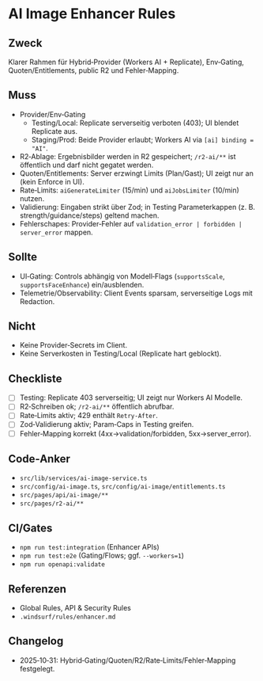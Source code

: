 # AI Image Enhancer Rules

## Zweck

Klarer Rahmen für Hybrid‑Provider (Workers AI + Replicate), Env‑Gating, Quoten/Entitlements, public R2 und Fehler‑Mapping.

## Muss

- Provider/Env‑Gating
  - Testing/Local: Replicate serverseitig verboten (403); UI blendet Replicate aus.
  - Staging/Prod: Beide Provider erlaubt; Workers AI via `[ai] binding = "AI"`.
- R2‑Ablage: Ergebnisbilder werden in R2 gespeichert; `/r2-ai/**` ist öffentlich und darf nicht gegatet werden.
- Quoten/Entitlements: Server erzwingt Limits (Plan/Gast); UI zeigt nur an (kein Enforce in UI).
- Rate‑Limits: `aiGenerateLimiter` (15/min) und `aiJobsLimiter` (10/min) nutzen.
- Validierung: Eingaben strikt über Zod; in Testing Parameterkappen (z. B. strength/guidance/steps) geltend machen.
- Fehlerschapes: Provider‑Fehler auf `validation_error | forbidden | server_error` mappen.

## Sollte

- UI‑Gating: Controls abhängig von Modell‑Flags (`supportsScale`, `supportsFaceEnhance`) ein/ausblenden.
- Telemetrie/Observability: Client Events sparsam, serverseitige Logs mit Redaction.

## Nicht

- Keine Provider‑Secrets im Client.
- Keine Serverkosten in Testing/Local (Replicate hart geblockt).

## Checkliste

- [ ] Testing: Replicate 403 serverseitig; UI zeigt nur Workers AI Modelle.
- [ ] R2‑Schreiben ok; `/r2-ai/**` öffentlich abrufbar.
- [ ] Rate‑Limits aktiv; 429 enthält `Retry-After`.
- [ ] Zod‑Validierung aktiv; Param‑Caps in Testing greifen.
- [ ] Fehler‑Mapping korrekt (4xx→validation/forbidden, 5xx→server_error).

## Code‑Anker

- `src/lib/services/ai-image-service.ts`
- `src/config/ai-image.ts`, `src/config/ai-image/entitlements.ts`
- `src/pages/api/ai-image/**`
- `src/pages/r2-ai/**`

## CI/Gates

- `npm run test:integration` (Enhancer APIs)
- `npm run test:e2e` (Gating/Flows; ggf. `--workers=1`)
- `npm run openapi:validate`

## Referenzen

- Global Rules, API & Security Rules
- `.windsurf/rules/enhancer.md`

## Changelog

- 2025‑10‑31: Hybrid‑Gating/Quoten/R2/Rate‑Limits/Fehler‑Mapping festgelegt.
